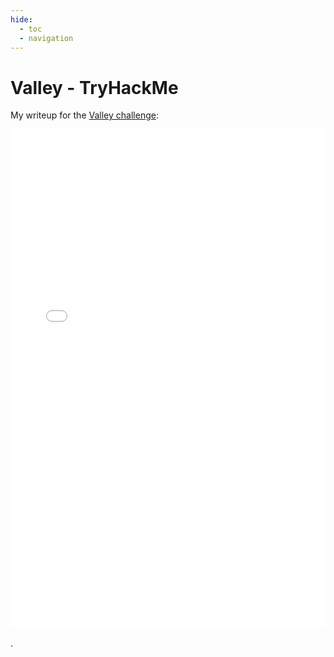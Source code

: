 ```yaml
---
hide:
  - toc
  - navigation
---
```


# Valley - TryHackMe

My writeup for the [Valley challenge](https://tryhackme.com/room/valleype):


<embed src="valley/QWU - Valley.pdf" type="application/pdf" width="100%" height="800px" />


.
